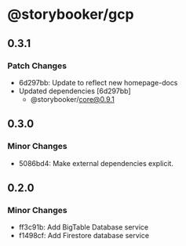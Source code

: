 # @storybooker/gcp

## 0.3.1

### Patch Changes

- 6d297bb: Update to reflect new homepage-docs
- Updated dependencies [6d297bb]
  - @storybooker/core@0.9.1

## 0.3.0

### Minor Changes

- 5086bd4: Make external dependencies explicit.

## 0.2.0

### Minor Changes

- ff3c91b: Add BigTable Database service
- f1498cf: Add Firestore database service
